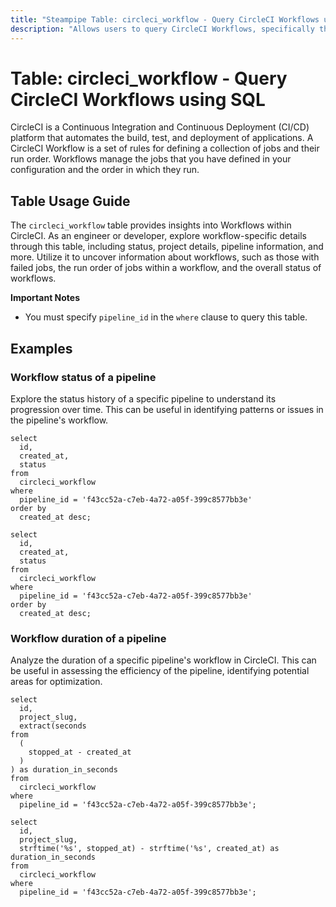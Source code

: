 ```yaml
---
title: "Steampipe Table: circleci_workflow - Query CircleCI Workflows using SQL"
description: "Allows users to query CircleCI Workflows, specifically the details of each workflow run, providing insights into build status, project details, pipeline information, and more."
---
```


# Table: circleci_workflow - Query CircleCI Workflows using SQL

CircleCI is a Continuous Integration and Continuous Deployment (CI/CD) platform that automates the build, test, and deployment of applications. A CircleCI Workflow is a set of rules for defining a collection of jobs and their run order. Workflows manage the jobs that you have defined in your configuration and the order in which they run.

## Table Usage Guide

The `circleci_workflow` table provides insights into Workflows within CircleCI. As an engineer or developer, explore workflow-specific details through this table, including status, project details, pipeline information, and more. Utilize it to uncover information about workflows, such as those with failed jobs, the run order of jobs within a workflow, and the overall status of workflows.

**Important Notes**
 - You must specify `pipeline_id` in the `where` clause to query this table.

## Examples

### Workflow status of a pipeline
Explore the status history of a specific pipeline to understand its progression over time. This can be useful in identifying patterns or issues in the pipeline's workflow.

```sql+postgres
select
  id,
  created_at,
  status
from
  circleci_workflow
where
  pipeline_id = 'f43cc52a-c7eb-4a72-a05f-399c8577bb3e'
order by
  created_at desc;
```

```sql+sqlite
select
  id,
  created_at,
  status
from
  circleci_workflow
where
  pipeline_id = 'f43cc52a-c7eb-4a72-a05f-399c8577bb3e'
order by
  created_at desc;
```

### Workflow duration of a pipeline
Analyze the duration of a specific pipeline's workflow in CircleCI. This can be useful in assessing the efficiency of the pipeline, identifying potential areas for optimization.

```sql+postgres
select
  id,
  project_slug,
  extract(seconds
from
  (
    stopped_at - created_at
  )
) as duration_in_seconds
from
  circleci_workflow
where
  pipeline_id = 'f43cc52a-c7eb-4a72-a05f-399c8577bb3e';
```

```sql+sqlite
select
  id,
  project_slug,
  strftime('%s', stopped_at) - strftime('%s', created_at) as duration_in_seconds
from
  circleci_workflow
where
  pipeline_id = 'f43cc52a-c7eb-4a72-a05f-399c8577bb3e';
```